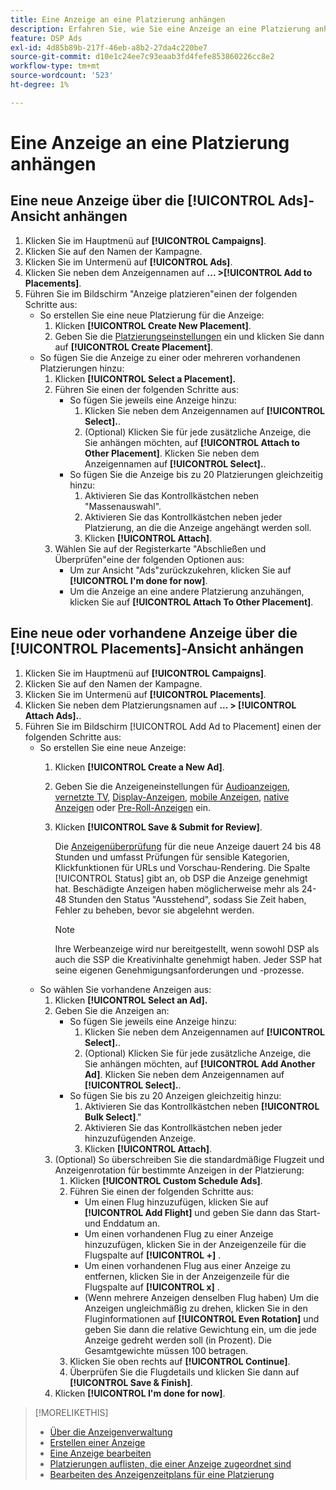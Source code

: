 ```yaml
---
title: Eine Anzeige an eine Platzierung anhängen
description: Erfahren Sie, wie Sie eine Anzeige an eine Platzierung anhängen.
feature: DSP Ads
exl-id: 4d85b89b-217f-46eb-a8b2-27da4c220be7
source-git-commit: d10e1c24ee7c93eaab3fd4fefe853860226cc8e2
workflow-type: tm+mt
source-wordcount: '523'
ht-degree: 1%

---
```


# Eine Anzeige an eine Platzierung anhängen

## Eine neue Anzeige über die [!UICONTROL Ads]-Ansicht anhängen

1. Klicken Sie im Hauptmenü auf **[!UICONTROL Campaigns]**.
1. Klicken Sie auf den Namen der Kampagne.
1. Klicken Sie im Untermenü auf **[!UICONTROL Ads]**.
1. Klicken Sie neben dem Anzeigennamen auf **... >[!UICONTROL Add to Placements]**.
1. Führen Sie im Bildschirm &quot;Anzeige platzieren&quot;einen der folgenden Schritte aus:
   * So erstellen Sie eine neue Platzierung für die Anzeige:
      1. Klicken **[!UICONTROL Create New Placement]**.
      1. Geben Sie die [Platzierungseinstellungen](/help/dsp/campaign-management/placements/placement-settings.md) ein und klicken Sie dann auf **[!UICONTROL Create Placement]**.
   * So fügen Sie die Anzeige zu einer oder mehreren vorhandenen Platzierungen hinzu:
      1. Klicken **[!UICONTROL Select a Placement].**
      1. Führen Sie einen der folgenden Schritte aus:
         * So fügen Sie jeweils eine Anzeige hinzu:
            1. Klicken Sie neben dem Anzeigennamen auf **[!UICONTROL Select].**.
            1. (Optional) Klicken Sie für jede zusätzliche Anzeige, die Sie anhängen möchten, auf **[!UICONTROL Attach to Other Placement]**. Klicken Sie neben dem Anzeigennamen auf **[!UICONTROL Select].**.
         * So fügen Sie die Anzeige bis zu 20 Platzierungen gleichzeitig hinzu:
            1. Aktivieren Sie das Kontrollkästchen neben &quot;Massenauswahl&quot;.
            1. Aktivieren Sie das Kontrollkästchen neben jeder Platzierung, an die die Anzeige angehängt werden soll.
            1. Klicken **[!UICONTROL Attach]**.
      1. Wählen Sie auf der Registerkarte &quot;Abschließen und Überprüfen&quot;eine der folgenden Optionen aus:
         * Um zur Ansicht &quot;Ads&quot;zurückzukehren, klicken Sie auf **[!UICONTROL I'm done for now]**.
         * Um die Anzeige an eine andere Platzierung anzuhängen, klicken Sie auf **[!UICONTROL Attach To Other Placement]**.

## Eine neue oder vorhandene Anzeige über die [!UICONTROL Placements]-Ansicht anhängen

1. Klicken Sie im Hauptmenü auf **[!UICONTROL Campaigns]**.
1. Klicken Sie auf den Namen der Kampagne.
1. Klicken Sie im Untermenü auf **[!UICONTROL Placements]**.
1. Klicken Sie neben dem Platzierungsnamen auf **... > [!UICONTROL Attach Ads].**.
1. Führen Sie im Bildschirm [!UICONTROL Add Ad to Placement] einen der folgenden Schritte aus:
   * So erstellen Sie eine neue Anzeige:
      1. Klicken **[!UICONTROL Create a New Ad]**.
      1. Geben Sie die Anzeigeneinstellungen für [Audioanzeigen](ad-settings-audio.md), [vernetzte TV](ad-settings-connected-tv.md), [Display-Anzeigen](ad-settings-display.md), [mobile Anzeigen](ad-settings-mobile.md), [native Anzeigen](ad-settings-native.md) oder [Pre-Roll-Anzeigen](ad-settings-pre-roll.md) ein.
      1. Klicken **[!UICONTROL Save & Submit for Review]**.

         Die [Anzeigenüberprüfung](ad-about.md) für die neue Anzeige dauert 24 bis 48 Stunden und umfasst Prüfungen für sensible Kategorien, Klickfunktionen für URLs und Vorschau-Rendering. Die Spalte [!UICONTROL Status] gibt an, ob DSP die Anzeige genehmigt hat. Beschädigte Anzeigen haben möglicherweise mehr als 24-48 Stunden den Status &quot;Ausstehend&quot;, sodass Sie Zeit haben, Fehler zu beheben, bevor sie abgelehnt werden.

         >[!NOTE]
         >
         >Ihre Werbeanzeige wird nur bereitgestellt, wenn sowohl DSP als auch die SSP die Kreativinhalte genehmigt haben. Jeder SSP hat seine eigenen Genehmigungsanforderungen und -prozesse.
   * So wählen Sie vorhandene Anzeigen aus:
      1. Klicken **[!UICONTROL Select an Ad].**
      1. Geben Sie die Anzeigen an:
         * So fügen Sie jeweils eine Anzeige hinzu:
            1. Klicken Sie neben dem Anzeigennamen auf **[!UICONTROL Select].**.
            1. (Optional) Klicken Sie für jede zusätzliche Anzeige, die Sie anhängen möchten, auf **[!UICONTROL Add Another Ad]**. Klicken Sie neben dem Anzeigennamen auf **[!UICONTROL Select].**.
         * So fügen Sie bis zu 20 Anzeigen gleichzeitig hinzu:
            1. Aktivieren Sie das Kontrollkästchen neben **[!UICONTROL Bulk Select]**.&quot;
            1. Aktivieren Sie das Kontrollkästchen neben jeder hinzuzufügenden Anzeige.
            1. Klicken **[!UICONTROL Attach]**.
      1. (Optional) So überschreiben Sie die standardmäßige Flugzeit und Anzeigenrotation für bestimmte Anzeigen in der Platzierung:
         1. Klicken **[!UICONTROL Custom Schedule Ads]**.
         1. Führen Sie einen der folgenden Schritte aus:
            * Um einen Flug hinzuzufügen, klicken Sie auf **[!UICONTROL Add Flight]** und geben Sie dann das Start- und Enddatum an.
            * Um einen vorhandenen Flug zu einer Anzeige hinzuzufügen, klicken Sie in der Anzeigenzeile für die Flugspalte auf **[!UICONTROL +]** .
            * Um einen vorhandenen Flug aus einer Anzeige zu entfernen, klicken Sie in der Anzeigenzeile für die Flugspalte auf **[!UICONTROL x]** .
            * (Wenn mehrere Anzeigen denselben Flug haben) Um die Anzeigen ungleichmäßig zu drehen, klicken Sie in den Fluginformationen auf **[!UICONTROL Even Rotation]** und geben Sie dann die relative Gewichtung ein, um die jede Anzeige gedreht werden soll (in Prozent).
Die Gesamtgewichte müssen 100 betragen.
         1. Klicken Sie oben rechts auf **[!UICONTROL Continue]**.
         1. Überprüfen Sie die Flugdetails und klicken Sie dann auf **[!UICONTROL Save & Finish]**.
      1. Klicken **[!UICONTROL I'm done for now]**.


>[!MORELIKETHIS]
>
>* [Über die Anzeigenverwaltung](ad-about.md)
>* [Erstellen einer Anzeige](ad-create.md)
>* [Eine Anzeige bearbeiten](ad-edit.md)
>* [Platzierungen auflisten, die einer Anzeige zugeordnet sind](ad-list-placements.md)
>* [Bearbeiten des Anzeigenzeitplans für eine Platzierung](/help/dsp/campaign-management/placements/placement-edit-ad-schedule.md)

